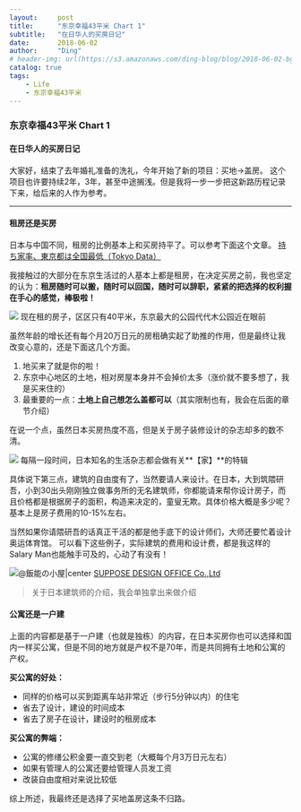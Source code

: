 ```yaml
---
layout:     post
title:      "东京幸福43平米 Chart 1"
subtitle:   "在日华人的买房日记"
date:       2018-06-02
author:     "Ding"
# header-img: url(https://s3.amazonaws.com/ding-blog/blog/2018-06-02-bg-sven-scheuermeier-36168-unsplash.jpg)
catalog: true
tags:
    - Life
    - 东京幸福43平米
---
```

### 东京幸福43平米 Chart 1
#### 在日华人的买房日记

大家好，结束了去年婚礼准备的洗礼，今年开始了新的项目：买地→盖房。
这个项目也许要持续2年，3年，甚至中途搁浅。但是我将一步一步把这新路历程记录下来，给后来的人作为参考。

*****

#### 租房还是买房

日本与中国不同，租房的比例基本上和买房持平了。可以参考下面这个文章。
[持ち家率、東京都は全国最低（Tokyo
Data）](https://www.nikkei.com/article/DGXLASFK29H24_Z20C17A6000000/)

我接触过的大部分在东京生活过的人基本上都是租房，在决定买房之前，我也坚定的认为：**租房随时可以搬，随时可以回国，随时可以辞职，紧紧的把选择的权利握在手心的感觉，棒极啦！**

![](https://s3.amazonaws.com/ding-blog/blog/2018-06-02-105723.jpg)
<span class="figcaption_hack">现在租的房子，区区只有40平米，东京最大的公园代代木公园近在眼前</span>

虽然年龄的增长还有每个月20万日元的房租确实起了助推的作用，但是最终让我改变心意的，还是下面这几个方面。

1.  地买来了就是你的啦！
1.  东京中心地区的土地，相对房屋本身并不会掉价太多（涨价就不要多想了，我是买来住的）
1.  最重要的一点：**土地上自己想怎么盖都可以**（其实限制也有，我会在后面的章节介绍）

在说一个点，虽然日本买房热度不高，但是关于房子装修设计的杂志却多的数不清。

![](https://s3.amazonaws.com/ding-blog/blog/2018-06-02-105727.jpg)
<span class="figcaption_hack">每隔一段时间，日本知名的生活杂志都会做有关**【家】**的特辑</span>

具体说下第三点，建筑的自由度有了，当然要请人来设计。在日本，大到筑隈研吾，小到30出头刚刚独立做事务所的无名建筑师，你都能请来帮你设计房子，而且价格都是根据房子的面积，构造来决定的，童叟无欺。具体价格大概是多少呢？基本上是房子费用的10-15%左右。

当然如果你请隈研吾的话真正干活的都是他手底下的设计师们，大师还要忙着设计奥运体育馆。
可以看下这些例子，实际建筑的费用和设计费，都是我这样的Salary Man也能触手可及的，心动了有没有！

![@飯能の小屋|center](https://s3.amazonaws.com/ding-blog/blog/2018-06-02-105729.jpg)
[SUPPOSE DESIGN OFFICE Co.,Ltd](http://www.suppose.jp/works/category/house/)
> 关于日本建筑师的介绍，我会单独拿出来做介绍

#### 公寓还是一户建

上面的内容都是基于一户建（也就是独栋）的内容，在日本买房你也可以选择和国内一样买公寓，但是不同的地方就是产权不是70年，而是共同拥有土地和公寓的产权。

**买公寓的好处：**

* 同样的价格可以买到距离车站非常近（步行5分钟以内）的住宅
* 省去了设计，建设的时间成本
* 省去了房子在设计，建设时的租房成本

**买公寓的弊端：**

* 公寓的修缮公积金要一直交到老（大概每个月3万日元左右）
* 如果有管理人的公寓还要给管理人员发工资
* 改装自由度相对来说比较低

综上所述，我最终还是选择了买地盖房这条不归路。
